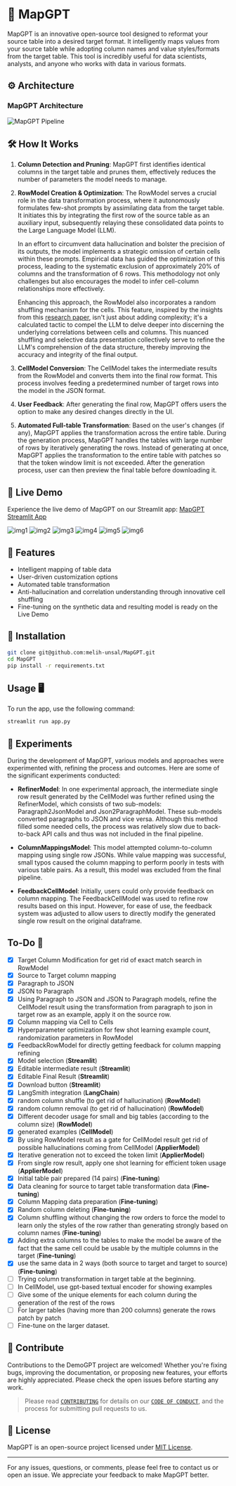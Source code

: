 # 🔄 MapGPT

MapGPT is an innovative open-source tool designed to reformat your source table into a desired target format. It intelligently maps values from your source table while adopting column names and value styles/formats from the target table. This tool is incredibly useful for data scientists, analysts, and anyone who works with data in various formats.

## ⚙️ Architecture
### MapGPT Architecture
![MapGPT Pipeline](assets/mapgpt_pipeline.png)


## 🛠️ How It Works

1. **Column Detection and Pruning**: MapGPT first identifies identical columns in the target table and prunes them, effectively reduces the number of parameters the model needs to manage.

2. **RowModel Creation & Optimization**: The RowModel serves a crucial role in the data transformation process, where it autonomously formulates few-shot prompts by assimilating data from the target table. It initiates this by integrating the first row of the source table as an auxiliary input, subsequently relaying these consolidated data points to the Large Language Model (LLM).

    In an effort to circumvent data hallucination and bolster the precision of its outputs, the model implements a strategic omission of certain cells within these prompts. Empirical data has guided the optimization of this process, leading to the systematic exclusion of approximately 20% of columns and the transformation of 6 rows. This methodology not only challenges but also encourages the model to infer cell-column relationships more effectively.

    Enhancing this approach, the RowModel also incorporates a random shuffling mechanism for the cells. This feature, inspired by the insights from this [research paper](https://arxiv.org/abs/2210.06280), isn't just about adding complexity; it's a calculated tactic to compel the LLM to delve deeper into discerning the underlying correlations between cells and columns. This nuanced shuffling and selective data presentation collectively serve to refine the LLM's comprehension of the data structure, thereby improving the accuracy and integrity of the final output.


3. **CellModel Conversion**: The CellModel takes the intermediate results from the RowModel and converts them into the final row format. This process involves feeding a predetermined number of target rows into the model in the JSON format.

4. **User Feedback**: After generating the final row, MapGPT offers users the option to make any desired changes directly in the UI.

5. **Automated Full-table Transformation**: Based on the user's changes (if any), MapGPT applies the transformation across the entire table. During the generation process, MapGPT handles the tables with large number of rows by iteratively generating the rows. 
Instead of generating at once, MapGPT applies the transformation to the entire table with patches so that the token window limit is not exceeded.
After the generation process, user can then preview the final table before downloading it.

## 🚀 Live Demo

Experience the live demo of MapGPT on our Streamlit app: [MapGPT Streamlit App](https://mapgpt.streamlit.app/)

![img1](assets/img1.png)
![img2](assets/img2.png)
![img3](assets/img3.png)
![img4](assets/img4.png)
![img5](assets/img5.png)
![img6](assets/img6.png)

## 🌟 Features

- Intelligent mapping of table data
- User-driven customization options
- Automated table transformation
- Anti-hallucination and correlation understanding through innovative cell shuffling
- Fine-tuning on the synthetic data and resulting model is ready on the Live Demo

## 💾 Installation

```bash
git clone git@github.com:melih-unsal/MapGPT.git
cd MapGPT
pip install -r requirements.txt
```

## Usage 🖥️

To run the app, use the following command:

```bash
streamlit run app.py
```

## 🔬 Experiments

During the development of MapGPT, various models and approaches were experimented with, refining the process and outcomes. Here are some of the significant experiments conducted:

- **RefinerModel**: In one experimental approach, the intermediate single row result generated by the CellModel was further refined using the RefinerModel, which consists of two sub-models: Paragraph2JsonModel and Json2ParagraphModel. These sub-models converted paragraphs to JSON and vice versa. Although this method filled some needed cells, the process was relatively slow due to back-to-back API calls and thus was not included in the final pipeline.

- **ColumnMappingsModel**: This model attempted column-to-column mapping using single row JSONs. While value mapping was successful, small typos caused the column mapping to perform poorly in tests with various table pairs. As a result, this model was excluded from the final pipeline.

- **FeedbackCellModel**: Initially, users could only provide feedback on column mapping. The FeedbackCellModel was used to refine row results based on this input. However, for ease of use, the feedback system was adjusted to allow users to directly modify the generated single row result on the original dataframe.

## To-Do 📝
- [x] Target Column Modification for get rid of exact match search in RowModel
- [x] Source to Target column mapping
- [x] Paragraph to JSON
- [x] JSON to Paragraph
- [x] Using Paragraph to JSON and JSON to Paragraph models, refine the CellModel result using the transformation from paragraph to json in target row as an example, apply it on the source row. 
- [x] Column mapping via Cell to Cells
- [x] Hyperparameter optimization for few shot learning example count, randomization parameters in RowModel
- [x] FeedbackRowModel for directly getting feedback for column mapping refining
- [x] Model selection (**Streamlit**)
- [x] Editable intermediate result (**Streamlit**)
- [x] Editable Final Result (**Streamlit**)
- [x] Download button (**Streamlit**)
- [x] LangSmith integration (**LangChain**)
- [x] random column shuffle (to get rid of hallucination) (**RowModel**)
- [x] random column removal (to get rid of hallucination) (**RowModel**)
- [x] Different decoder usage for small and big tables (according to the column size) (**RowModel**)
- [x] generated examples (**CellModel**)
- [x] By using RowModel result as a gate for CellModel result get rid of possible hallucinations coming from CellModel (**ApplierModel**)
- [x] Iterative generation not to exceed the token limit (**ApplierModel**)
- [x] From single row result, apply one shot learning for efficient token usage (**ApplierModel**)
- [x] Initial table pair prepared (14 pairs) (**Fine-tuning**)
- [x] Data cleaning for source to target table transformation data (**Fine-tuning**)
- [x] Column Mapping data preparation (**Fine-tuning**)
- [x] Random column deleting (**Fine-tuning**)
- [x] Column shuffling without changing the row orders to force the model to learn only the styles of the row rather than generating strongly based on column names  (**Fine-tuning**)
- [x] Adding extra columns to the tables to make the model be aware of the fact that the same cell could be usable by the multiple columns in the target (**Fine-tuning**)
- [x] use the same data in 2 ways (both source to target and target to source) (**Fine-tuning**)
- [ ] Trying column transformation in target table at the beginning.
- [ ] In CellModel, use gpt-based textual encoder for showing examples
- [ ] Give some of the unique elements for each column during the generation of the rest of the rows
- [ ] For larger tables (having more than 200 columns) generate the rows patch by patch
- [ ] Fine-tune on the larger dataset.

## 🤝 Contribute

Contributions to the DemoGPT project are welcomed! Whether you're fixing bugs, improving the documentation, or proposing new features, your efforts are highly appreciated. Please check the open issues before starting any work.

> Please read [`CONTRIBUTING`](CONTRIBUTING.md) for details on our [`CODE OF CONDUCT`](CODE_OF_CONDUCT.md), and the process for submitting pull requests to us.

## 📜 License

MapGPT is an open-source project licensed under [MIT License](LICENSE).

---

For any issues, questions, or comments, please feel free to contact us or open an issue. We appreciate your feedback to make MapGPT better.
